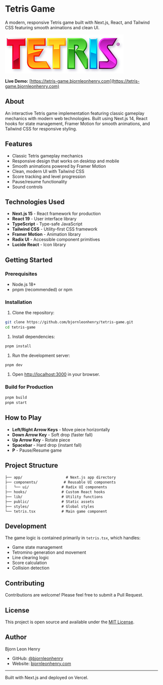 # Tetris Game

A modern, responsive Tetris game built with Next.js, React, and Tailwind CSS featuring smooth animations and clean UI.

![Tetris Game Preview](./public/tetris-logo.png)

**Live Demo:** [https://tetris-game.bjornleonhenry.com](https://tetris-game.bjornleonhenry.com)

## About

An interactive Tetris game implementation featuring classic gameplay mechanics with modern web technologies. Built using Next.js 14, React hooks for state management, Framer Motion for smooth animations, and Tailwind CSS for responsive styling.

## Features

- Classic Tetris gameplay mechanics
- Responsive design that works on desktop and mobile
- Smooth animations powered by Framer Motion
- Clean, modern UI with Tailwind CSS
- Score tracking and level progression
- Pause/resume functionality
- Sound controls

## Technologies Used

- **Next.js 15** - React framework for production
- **React 19** - User interface library
- **TypeScript** - Type-safe JavaScript
- **Tailwind CSS** - Utility-first CSS framework
- **Framer Motion** - Animation library
- **Radix UI** - Accessible component primitives
- **Lucide React** - Icon library

## Getting Started

### Prerequisites

- Node.js 18+
- pnpm (recommended) or npm

### Installation

1. Clone the repository:

```bash
git clone https://github.com/bjornleonhenry/tetris-game.git
cd tetris-game
```

1. Install dependencies:

```bash
pnpm install
```

1. Run the development server:

```bash
pnpm dev
```

1. Open [http://localhost:3000](http://localhost:3000) in your browser.

### Build for Production

```bash
pnpm build
pnpm start
```

## How to Play

- **Left/Right Arrow Keys** - Move piece horizontally
- **Down Arrow Key** - Soft drop (faster fall)
- **Up Arrow Key** - Rotate piece
- **Spacebar** - Hard drop (instant fall)
- **P** - Pause/Resume game

## Project Structure

```text
├── app/                    # Next.js app directory
├── components/            # Reusable UI components
│   └── ui/               # Radix UI components
├── hooks/                # Custom React hooks
├── lib/                  # Utility functions
├── public/               # Static assets
├── styles/               # Global styles
└── tetris.tsx            # Main game component
```

## Development

The game logic is contained primarily in `tetris.tsx`, which handles:

- Game state management
- Tetromino generation and movement
- Line clearing logic
- Score calculation
- Collision detection

## Contributing

Contributions are welcome! Please feel free to submit a Pull Request.

## License

This project is open source and available under the [MIT License](LICENSE).

## Author

Bjorn Leon Henry

- GitHub: [@bjornleonhenry](https://github.com/bjornleonhenry)
- Website: [bjornleonhenry.com](https://bjornleonhenry.com)

---

Built with Next.js and deployed on Vercel.